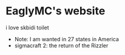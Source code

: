 # EaglyMC's website
i love skbidi toilet

- Note: I am wanted in 27 states in America
- sigmacraft 2: the return of the Rizzler
